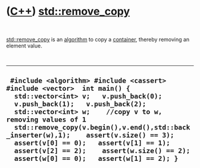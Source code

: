 
 

 

 

 

 

([C++](Cpp.md)) [std::remove\_copy](CppRemove_copy.md)
========================================================

 

[std::remove\_copy](CppRemove_copy.md) is an
[algorithm](CppAlgorithm.md) to copy a [container](CppContainer.md),
thereby removing an element value.

 

  ----------------------------------------------------------------------------------------------------------------------------------------------------------------------------------------------------------------------------------------------------------------------------------------------------------------------------------------------------------------------------------------------------------------------------------------------------
  ` #include <algorithm> #include <cassert> #include <vector>  int main() {   std::vector<int> v;   v.push_back(0);   v.push_back(1);   v.push_back(2);    std::vector<int> w;    //copy v to w, removing values of 1   std::remove_copy(v.begin(),v.end(),std::back_inserter(w),1);    assert(v.size() == 3);   assert(v[0] == 0);   assert(v[1] == 1);   assert(v[2] == 2);    assert(w.size() == 2);   assert(w[0] == 0);   assert(w[1] == 2); }`
  ----------------------------------------------------------------------------------------------------------------------------------------------------------------------------------------------------------------------------------------------------------------------------------------------------------------------------------------------------------------------------------------------------------------------------------------------------

 

 

 

 

 

 

